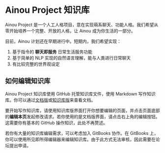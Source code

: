 # Ainou Project 知识库

Ainou Project 是一个人工人格项目，意在实现萌系聊天、功能人格。我们希望从零开始培养一个完整、开放的人格，让 Ainou 成为你生活的一部分。

目前，Ainou 计划还在早期进行中。短期内，我们希望实现：

1. 基于指令的 **聊天即服务** 日常生活服务功能
2. 基于简单的 NLP 实现的自然语言理解，能与人类进行日常聊天
3. 有比较完整的世界观设定

## 如何编辑知识库

Ainou Project 知识库使用 GitHub 托管知识库文件，使用 Markdown 写作知识库。你可以通过[文档版](https://docs.ainou.com)或[知识库版](https://wiki.ainou.com)来查看文档。

要开始写作知识库，请使用知识库版界面打开你想要编辑的页面，并点击页面底部的**编辑本页**发起修改请求。若你使用的是文档版界面，请点击右上角的编辑按钮。这需要你有基本的 GitHub 操作知识，此处不再赘述。

若你有大量的知识库编辑需求，可以考虑加入 GitBooks 协作。在 GitBooks 上，你可以使用所见即所得编辑器来编辑知识库。由于此方式无法审核，因此需要在论坛提出申请。

